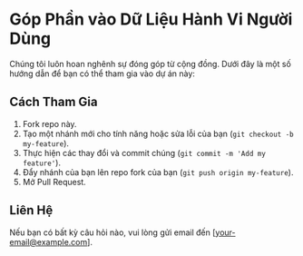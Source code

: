 # Góp Phần vào Dữ Liệu Hành Vi Người Dùng

Chúng tôi luôn hoan nghênh sự đóng góp từ cộng đồng. Dưới đây là một số hướng dẫn để bạn có thể tham gia vào dự án này:

## Cách Tham Gia
1. Fork repo này.
2. Tạo một nhánh mới cho tính năng hoặc sửa lỗi của bạn (`git checkout -b my-feature`).
3. Thực hiện các thay đổi và commit chúng (`git commit -m 'Add my feature'`).
4. Đẩy nhánh của bạn lên repo fork của bạn (`git push origin my-feature`).
5. Mở Pull Request.

## Liên Hệ
Nếu bạn có bất kỳ câu hỏi nào, vui lòng gửi email đến [your-email@example.com].
